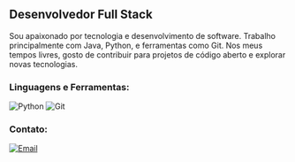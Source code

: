 ## Desenvolvedor Full Stack


Sou apaixonado por tecnologia e desenvolvimento de software. Trabalho principalmente com Java, Python, e ferramentas como Git. Nos meus tempos livres, gosto de contribuir para projetos de código aberto e explorar novas tecnologias.

### Linguagens e Ferramentas:

![Python](https://img.shields.io/badge/-Python-black?style=flat-square&logo=python)
![Git](https://img.shields.io/badge/-Git-black?style=flat-square&logo=git)

### Contato:

[![Email](https://img.shields.io/badge/Email-codingdan@proton.me-red?style=flat-square&logo=gmail)](mailto:codingdan@proton.me)

